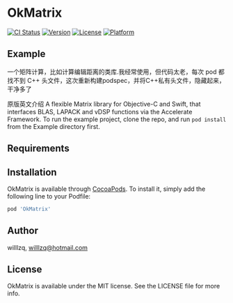 # OkMatrix

[![CI Status](https://img.shields.io/travis/willlzq/OkMatrix.svg?style=flat)](https://travis-ci.org/willlzq/OkMatrix)
[![Version](https://img.shields.io/cocoapods/v/OkMatrix.svg?style=flat)](https://cocoapods.org/pods/OkMatrix)
[![License](https://img.shields.io/cocoapods/l/OkMatrix.svg?style=flat)](https://cocoapods.org/pods/OkMatrix)
[![Platform](https://img.shields.io/cocoapods/p/OkMatrix.svg?style=flat)](https://cocoapods.org/pods/OkMatrix)

## Example
 一个矩阵计算，比如计算编辑距离的类库.我经常使用，但代码太老，每次 pod 都找不到 C++ 头文件，这次重新构建podspec，并将C++私有头文件，隐藏起来，干净多了 
 
 原版英文介绍 A flexible Matrix library for Objective-C and Swift, that interfaces BLAS, LAPACK and vDSP functions via the Accelerate Framework.
To run the example project, clone the repo, and run `pod install` from the Example directory first.

## Requirements

## Installation

OkMatrix is available through [CocoaPods](https://cocoapods.org). To install
it, simply add the following line to your Podfile:

```ruby
pod 'OkMatrix'
```

## Author

willlzq, willlzq@hotmail.com

## License

OkMatrix is available under the MIT license. See the LICENSE file for more info.
